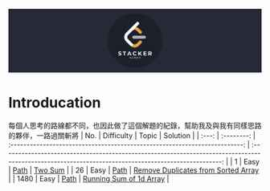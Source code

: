
![](https://github.com/destiny5420/leetcode-javascript/blob/master/src/logo.png)
# Introducation
每個人思考的路線都不同，也因此做了這個解題的紀錄，幫助我及與我有同樣思路的夥伴，一路過關斬將
|  No.  | Difficulty |                                   Topic                                    |                                                                       Solution                                                                       |
| :---: | :--------: | :------------------------------------------------------------------------: | :--------------------------------------------------------------------------------------------------------------------------------------------------: |
|   1   |    Easy    |               [Path](https://leetcode.com/problems/two-sum/)               |                           [Two Sum](https://github.com/destiny5420/leetcode-javascript/blob/master/01-TwoSum/Solution.md)                            |
|  26   |    Easy    | [Path](https://leetcode.com/problems/remove-duplicates-from-sorted-array/) | [Remove Duplicates from Sorted Array](https://github.com/destiny5420/leetcode-javascript/blob/master/26-RemoveDuplicatesfromSortedArray/Solution.md) |
| 1480  |    Easy    |       [Path](https://leetcode.com/problems/running-sum-of-1d-array/)       |            [Running Sum of 1d Array](https://github.com/destiny5420/leetcode-javascript/blob/master/1480-RunningSumof1dArray/Solution.md)            |